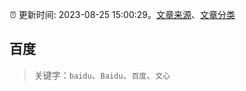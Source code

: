 :alarm_clock: 更新时间: 2023-08-25 15:00:29。[文章来源](/README.md)、[文章分类](/TAGS.md)

## 百度


> 关键字：`baidu`、`Baidu`、`百度`、`文心`



